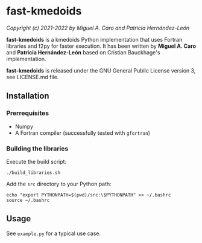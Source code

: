 # fast-kmedoids

*Copyright (c) 2021-2022 by Miguel A. Caro and Patricia Hernández-León*

**fast-kmedoids** is a kmedoids Python implementation that uses Fortran libraries and
f2py for faster execution. It has been written by **Miguel A. Caro** and **Patricia
Hernández-León** based on Cristian Bauckhage's implementation.

**fast-kmedoids** is released under the GNU General Public License version 3, see
LICENSE.md file.

## Installation

### Prerrequisites

- Numpy
- A Fortran compiler (successfully tested with `gfortran`)

### Building the libraries

Execute the build script:

    ./build_libraries.sh

Add the `src` directory to your Python path:

    echo "export PYTHONPATH=$(pwd)/src:\$PYTHONPATH" >> ~/.bashrc
    source ~/.bashrc

## Usage

See `example.py` for a typical use case.
